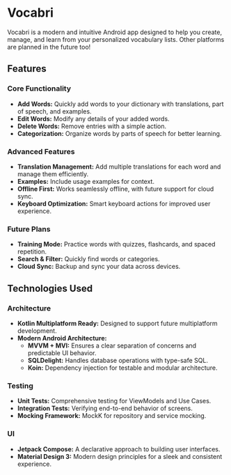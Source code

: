 # Vocabri

Vocabri is a modern and intuitive Android app designed to help you create, manage, and learn from your personalized vocabulary lists.
Other platforms are planned in the future too!

## Features

### Core Functionality
- **Add Words:** Quickly add words to your dictionary with translations, part of speech, and examples.
- **Edit Words:** Modify any details of your added words.
- **Delete Words:** Remove entries with a simple action.
- **Categorization:** Organize words by parts of speech for better learning.

### Advanced Features
- **Translation Management:** Add multiple translations for each word and manage them efficiently.
- **Examples:** Include usage examples for context.
- **Offline First:** Works seamlessly offline, with future support for cloud sync.
- **Keyboard Optimization:** Smart keyboard actions for improved user experience.

### Future Plans
- **Training Mode:** Practice words with quizzes, flashcards, and spaced repetition.
- **Search & Filter:** Quickly find words or categories.
- **Cloud Sync:** Backup and sync your data across devices.

## Technologies Used

### Architecture
- **Kotlin Multiplatform Ready:** Designed to support future multiplatform development.
- **Modern Android Architecture:**
  - **MVVM + MVI:** Ensures a clear separation of concerns and predictable UI behavior.
  - **SQLDelight:** Handles database operations with type-safe SQL.
  - **Koin:** Dependency injection for testable and modular architecture.

### Testing
- **Unit Tests:** Comprehensive testing for ViewModels and Use Cases.
- **Integration Tests:** Verifying end-to-end behavior of screens.
- **Mocking Framework:** MockK for repository and service mocking.

### UI
- **Jetpack Compose:** A declarative approach to building user interfaces.
- **Material Design 3:** Modern design principles for a sleek and consistent experience.
